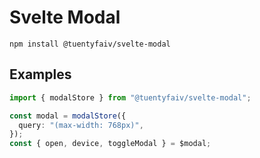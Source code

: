 # Svelte Modal

`npm install @tuentyfaiv/svelte-modal`

## Examples
```typescript
import { modalStore } from "@tuentyfaiv/svelte-modal";

const modal = modalStore({
  query: "(max-width: 768px)",
});
const { open, device, toggleModal } = $modal;
```
